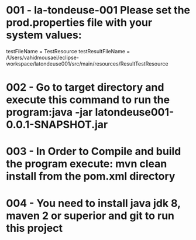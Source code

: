 # 001 - la-tondeuse-001 Please set the prod.properties file with your system values:
testFileName = TestResource
testResultFileName = /Users/vahidmousaei/eclipse-workspace/latondeuse001/src/main/resources/ResultTestResource
# 002 - Go to target directory and execute this command to run the program:java -jar latondeuse001-0.0.1-SNAPSHOT.jar
# 003 - In Order to Compile and build the program execute: mvn clean install from the pom.xml directory
# 004 - You need to install java jdk 8, maven 2 or superior and git to run this project
